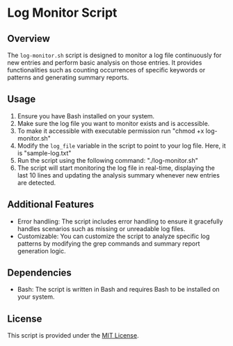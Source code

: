 # Log Monitor Script

## Overview
The `log-monitor.sh` script is designed to monitor a log file continuously for new entries and perform basic analysis on those entries. It provides functionalities such as counting occurrences of specific keywords or patterns and generating summary reports.

## Usage
1. Ensure you have Bash installed on your system.
2. Make sure the log file you want to monitor exists and is accessible.
3. To make it accessible with executable permission run "chmod +x log-monitor.sh"
3. Modify the `log_file` variable in the script to point to your log file. Here, it is "sample-log.txt"
4. Run the script using the following command:
"./log-monitor.sh"
5. The script will start monitoring the log file in real-time, displaying the last 10 lines and updating the analysis summary whenever new entries are detected.

## Additional Features
- Error handling: The script includes error handling to ensure it gracefully handles scenarios such as missing or unreadable log files.
- Customizable: You can customize the script to analyze specific log patterns by modifying the grep commands and summary report generation logic.

## Dependencies
- Bash: The script is written in Bash and requires Bash to be installed on your system.

## License
This script is provided under the [MIT License](LICENSE).
